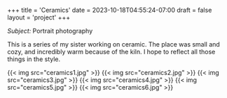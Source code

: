 +++
title = 'Ceramics'
date = 2023-10-18T04:55:24-07:00
draft = false
layout = 'project'
+++

_Subject:_ Portrait photography

This is a series of my sister working on ceramic. The place was small and cozy, and incredibly warm because of the kiln.
I hope to reflect all those things in the style.

<!--more-->

{{< img src="ceramics1.jpg" >}}
{{< img src="ceramics2.jpg" >}}
{{< img src="ceramics3.jpg" >}}
{{< img src="ceramics4.jpg" >}}
{{< img src="ceramics5.jpg" >}}
{{< img src="ceramics6.jpg" >}}
